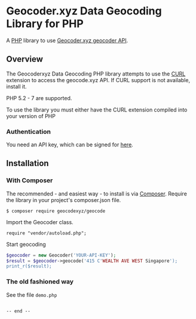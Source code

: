 # Geocoder.xyz Data Geocoding Library for PHP

A [PHP](http://php.net/) library to use [Geocoder.xyz geocoder API](https://geocode.xyz).

## Overview
The Geocoderxyz Data Geocoding PHP library attempts to use the [CURL](http://www.php.net/manual/en/book.curl.php)
extension to access the geocode.xyz API. If CURL support is not available, install it.

PHP 5.2 - 7 are supported. 

To use the library you must either have the CURL extension compiled into your version of PHP 

### Authentication

You need an API key, which can be signed for [here](http://geocode.xyz/api).

## Installation

### With Composer

The recommended - and easiest way - to install is via [Composer](https://getcomposer.org/).
Require the library in your project's composer.json file.

```
$ composer require geocodexyz/geocode
```

Import the Geocoder class.

```
require "vendor/autoload.php";
```

Start geocoding

```php
$geocoder = new Geocoder('YOUR-API-KEY');
$result = $geocoder->geocode('415 C'WEALTH AVE WEST Singapore');
print_r($result);
```

### The old fashioned way

See the file `demo.php`

```

-- end --
